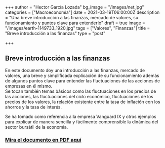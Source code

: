 +++
author = "Hector García Lozada"
bg_image = "/images/net.jpg"
categories = ["Macroeconomía"]
date = 2021-03-19T06:00:00Z
description = "Una breve introducción a las finanzas, mercado de valores, su funcionamiento y puntos clave para entenderlo"
draft = true
image = "/images/earth-1149733_1920.jpg"
tags = ["Valores", "Finanzas"]
title = "Breve introducción a las finanzas"
type = "post"

+++
## Breve introducción a las finanzas

En este documento doy una introducción a las finanzas, mercado de valores, una breve y simplificada explicación de su funcionamiento además de algunos puntos clave para entender las fluctuaciones de las acciones de empresas en él mismo.  
Se tocan también temas básicos como las fluctuaciones en los precios de las acciones, las fluctuaciones del ciclo económico, fluctuaciones de los precios de los valores, la relación existente entre la tasa de inflación con los ahorros y la tasa de interés.

Se ha tomado como referencia a la empresa Vanguard IX y otros ejemplos para explicar de manera sencilla y fácilmente comprensible la dinámica del sector bursátil de la economía.

### [Mira el documento en PDF aquí](/images/analisis-de-stocks.pdf "finanzas")